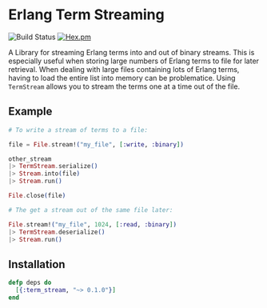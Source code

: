 # Erlang Term Streaming

![Build Status](https://github.com/pkinney/term_stream/actions/workflows/ci.yaml/badge.svg)
[![Hex.pm](https://img.shields.io/hexpm/v/term_stream.svg)](https://hex.pm/packages/term_stream)

A Library for streaming Erlang terms into and out of binary streams. This is especially useful when storing large numbers of Erlang terms to file for later retrieval. When dealing with large files containing lots of Erlang terms, having to load the entire list into memory can be problematice. Using `TermStream` allows you to stream the terms one at a time out of the file.

## Example

```elixir
# To write a stream of terms to a file:

file = File.stream!("my_file", [:write, :binary])

other_stream
|> TermStream.serialize()
|> Stream.into(file)
|> Stream.run()

File.close(file)

# The get a stream out of the same file later:

File.stream!("my_file", 1024, [:read, :binary])
|> TermStream.deserialize()
|> Stream.run()

```

## Installation

```elixir
defp deps do
  [{:term_stream, "~> 0.1.0"}]
end
```
